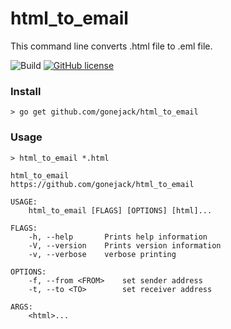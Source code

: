# html_to_email

This command line converts .html file to .eml file.

![Build](https://github.com/gonejack/html_to_email/actions/workflows/go.yml/badge.svg)
[![GitHub license](https://img.shields.io/github/license/gonejack/html_to_email.svg?color=blue)](LICENSE)

### Install
```shell
> go get github.com/gonejack/html_to_email
```

### Usage
```shell
> html_to_email *.html
```
```
html_to_email 
https://github.com/gonejack/html_to_email

USAGE:
    html_to_email [FLAGS] [OPTIONS] [html]...

FLAGS:
    -h, --help       Prints help information
    -V, --version    Prints version information
    -v, --verbose    verbose printing

OPTIONS:
    -f, --from <FROM>    set sender address
    -t, --to <TO>        set receiver address

ARGS:
    <html>...   
```
